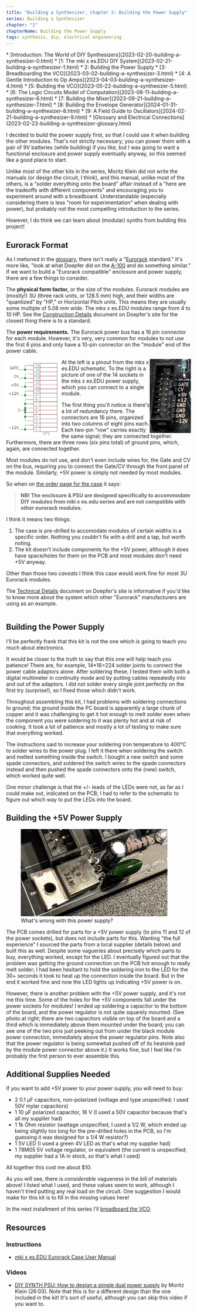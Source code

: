 ```yaml
---
title: "Building a Synthesizer, Chapter 2: Building the Power Supply"
series: Building a Synthesizer
chapter: "2"
chapterName: Building the Power Supply 
tags: synthesis, diy, electrical engineering
---
```


<div class="toc">
* [Introduction: The World of DIY Synthesizers](2023-02-20-building-a-synthesizer-0.html)
* [1: The mki x es.EDU DIY System](2023-02-21-building-a-synthesizer-1.html)
* 2: Building the Power Supply
* [3: Breadboarding the VCO](2023-03-02-building-a-synthesizer-3.html)
* [4: A Gentle Introduction to Op Amps](2023-04-03-building-a-synthesizer-4.html)
* [5: Building the VCO](2023-05-22-building-a-synthesizer-5.html)
* [6: The Logic Circuits Model of Computation](2023-08-11-building-a-synthesizer-6.html)
* [7: Building the Mixer](2023-09-21-building-a-synthesizer-7.html)
* [8: Building the Envelope Generator](2024-01-31-building-a-synthesizer-8.html)
* [9: A Field Guide to Oscillators](2024-02-21-building-a-synthesizer-9.html)
* [Glossary and Electrical Connections](2023-02-23-building-a-synthesizer-glossary.html)
</div>

I decided to build the power supply first, so that I could use it when building
the other modules. That's not strictly necessary; you can power them with a 
pair of 9V batteries (while building) if you like, but I was going to want a 
functional enclosure and power supply eventually anyway, so this seemed like a 
good place to start.

Unlike most of the other kits in the series, Moritz Klein did not write the 
manuals (or design the circuit, I think), and this manual, unlike most of the 
others, is a "solder everything onto the board" affair instead of a "here are
the tradeoffs with different components" and encouraging you to experiment 
around with a breadboard. Understandable (especially considering there is less 
"room for experimentation" when dealing with power), but probably not the most 
compelling introduction to the series.

However, I do think we can learn about (modular) synths from building this project!

## Eurorack Format

As I metioned in the [glossary](2023-02-23-building-a-synthesizer-glossary.html), 
there isn't really a "[Eurorack](https://en.wikipedia.org/wiki/Eurorack)
standard." It's more like, "look at what Doepfer did on the 
[A-100](https://doepfer.de/a100e.htm) and do something similar." If we want to 
build a "Eurorack compatible" enclosure and power supply, there are a few things 
to consider.

The **physical form factor,** or the size of the modules. Eurorack modules are
(mostly!) 3U (three rack units, or 128.5 mm) high, and their widths are 
"quantized" by "HP," or Horizontal Pitch units. This means they are usually
some multiple of 5.08 mm wide. The mks x es.EDU modules range from 4 to 10 HP.
See the [Construction Details](https://doepfer.de/a100_man/a100m_e.htm) document
on Doepfer's site for the closest thing there is to a standard.

The **power requirements.** The Eurorack power bus has a 16 pin connector for each
module. However, it's very, very common for modules to not use the first 6 
pins and only have a 10-pin connector on the "module" end of the power cable. 

<a href="/images/synth/EurorackPowerPinout.png"><img src="/images/synth/EurorackPowerPinout.png" width="151px" loading="lazy" alt="a list of pins in the Eurorack power connectors and which voltages each one carries" style="float: left;"></a>
<a href="/images/synth/EurorackPowerConnector.png"><img src="/images/synth/EurorackPowerConnector.png" width="112px" loading="lazy" alt="A Eurorack power connector socket" style="float: right;"></a>
At the left is a pinout from the mks x es.EDU schematic. To the right is a 
picture of one of the 14 sockets in the mks x es.EDU power supply, which you can
connect to a single module.

The first thing you'll notice is there's a lot of redundancy there. The 
connectors are 16 pins, organized into two columns of eight pins each. Each 
two-pin "row" carries exactly the same signal; they are connected together. 
Furthermore, there are three rows (six pins total) of ground pins, which, again,
are connected together. 

Most modules do not use, and don't even include wires for, the 
Gate and CV on the bus, requiring you to connect the Gate/CV through 
the front panel of the module. Similarly, +5V power is simply not needed by most 
modules.

So when on [the order page for the case](https://www.ericasynths.lv/shop/diy-kits-1/mki-x-esedu-diy-1x84hp-case/)
it says:

> **NB! The enclosure & PSU are designed specifically to accommodate DIY modules 
> from mki x es.edu series and are not compatible with other eurorack modules.**

I think it means two things:

1. The case is pre-drilled to accomodate modules of certain widths in a specific
   order. Nothing you couldn't fix with a drill and a tap, but worth noting.
2. The kit doesn't include components for the +5V power, although it
   does have space/holes for them on the PCB and most modules don't need +5V anyway.

Other than those two _caveats_ I think this case would work fine for most 3U 
Eurorack modules. 

The [Technical Details](https://doepfer.de/a100_man/a100t_e.htm) document on 
Doepfer's site is informative if you'd like to know more about the system which 
other "Eurorack" manufacturers are using as an example. 

<div style="clear: both;"></div>

## <a name="building"></a>Building the Power Supply

I'll be perfectly frank that this kit is not the one which is going to 
teach you much about electronics.

It would be closer to the truth to say that 
this one will help teach you patience! There are, for example, 14*16=224 solder 
joints to connect the power cable adaptors alone. After soldering these, I 
tested them with both a digital multimeter in continuity mode and by putting 
cables repeatedly into and out of the adaptors. I did not solder every single 
joint perfectly on the first try (surprise!), so I fixed those which didn't work.

Throughout assembling this kit, I had problems with soldering connections to 
ground; the ground inside the PC board is apparently a large chunk of copper and
it was challenging to get it hot enough to melt solder even when the component
you were soldering to it was plenty hot and at risk of cooking. It took a lot 
of patience and mostly a lot of testing to make sure that everything worked.

The instructions said to increase your soldering iron temperature to 400℃ to 
solder wires to the power plug. I left it there when soldering the switch and 
melted something inside the switch. I bought a new switch and some spade 
connectors, and soldered the switch wires to the spade connectors instead and 
then pushed the spade connectors onto the (new) switch, which worked quite well.

One minor challenge is that the +/- leads of the LEDs were not, as far as I 
could make out, indicated on the PCB; I had to refer to the schematic to figure 
out which way to put the LEDs into the board. 

## Building the +5V Power Supply

<figure class="inlineRight">
<a href="/images/synth/5VPowerSupply.jpg">
<img src="/images/synth/5VPowerSupply.jpg" width="400px" alt="You can see that the voltage regulator is pushed aside by the module power connector and there is no room for the capacitor.">
</a>
<figcaption>What's wrong with this power supply?</figcaption>
</figure>

The PCB comes drilled for parts for a +5V power supply (to pins 11 and 12 of 
the power sockets), but does not include parts for this. Wanting "the full 
experience" I sourced the parts from a local supplier (details below) and 
built this as well. Despite some vagueries about precisely which parts to buy,
everything worked, except for the LED. I eventually figured out that the 
problem was getting the ground connection on the PCB hot enough to really melt 
solder; I had been hesitant to hold the soldering iron to the LED for the 30+ 
seconds it took to heat up the connection inside the board. But in the end it
worked fine and now the LED lights up indicating +5V power is on.

However, there is another problem with the +5V power supply, and it's not me this time.
Some of the holes for the +5V components fall under the power sockets for modules!
I ended up soldering a capacitor to the bottom of the board, and the power 
regulator is not quite squarely mounted. (See photo at right; there are two 
capacitors visible on top of the board and a third which is immediately above 
them mounted under the board; you can see one of the two pins just peeking out 
from under the black module power connection, immediately above the power 
regulator pins. Note also that the power regulator is being somewhat pushed off 
of its heatsink pad by the module power connector above it.) It 
works fine, but I feel like I'm probably the first person to ever assemble this.

## Additional Supplies Needed

If you want to add +5V power to your power supply, you will need to buy:

* 2 0.1 µF capacitors, non-polarized (voltage and type unspecified; I used 50V mylar capacitors)
* 1 10 µF polarized capacitor, 16 V (I used a 50V capacitor because that's all my supplier had)
* 1 1k Ohm resistor (wattage unspecified, I used a 1/2 W, which ended up being 
  slightly too long for the pre-drilled holes in the PCB, so I'm guessing it was
  designed for a 1/4 W resistor?)
* 1 5V LED (I used a green 4V LED as that's what my supplier had)
* 1 78M05 5V voltage regulator, or equivalent (the current is unspecified; my supplier had a 1A in stock, so that's what I used)

All together this cost me about $10. 

As you will see, there is _considerable_ vagueness in the bill of materials 
above! I listed what I used, and these values seem to work, although I haven't 
tried putting any real load on the circuit. One suggestion I would make for this 
kit is to fill in the missing values here!

In the next installment of this series I'll [breadboard the VCO](2023-03-02-building-a-synthesizer-3.html).

## Resources

### Instructions
* [mki x es.EDU Eurorack Case User Manual](https://www.ericasynths.lv/media/instrukcija_2.pdf)

### Videos
* [DIY SYNTH PSU: How to design a simple dual power supply](https://www.youtube.com/watch?v=pQKN30Mzi2g)
  by Moritz Klein (26:03). Note that this is for a different design than the one
  included in the kit! It's sort of useful, although you can skip this video if 
  you want to.


